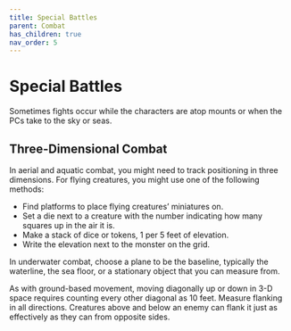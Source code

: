 ```yaml
---
title: Special Battles
parent: Combat
has_children: true
nav_order: 5
---
```


# Special Battles
Sometimes fights occur while the characters are atop mounts or when the PCs take to the sky or seas.

## Three-Dimensional Combat
In aerial and aquatic combat, you might need to track positioning in three dimensions. For flying creatures, you might use one of the following methods:
* Find platforms to place flying creatures’ miniatures on.
* Set a die next to a creature with the number indicating how many squares up in the air it is.
* Make a stack of dice or tokens, 1 per 5 feet of elevation.
* Write the elevation next to the monster on the grid.

In underwater combat, choose a plane to be the baseline, typically the waterline, the sea floor, or a stationary object that you can measure from.

As with ground-based movement, moving diagonally up or down in 3-D space requires counting every other diagonal as 10 feet. Measure flanking in all directions. Creatures above and below an enemy can flank it just as effectively as they can from opposite sides.
